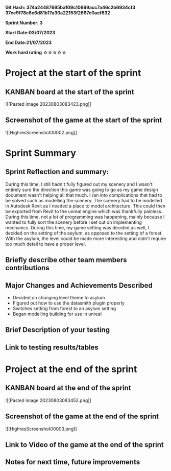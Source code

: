 **Git Hash: 374a24487695ba109c10669acc7a46c2b6934cf3 
			   37ce9f78e8e6d81b17a30a22153f2667c0aef832**

**Sprint Number: 3**

**Start Date:03/07/2023**

**End Date:21/07/2023**

**Work hard rating** ☆☆☆☆☆

# Project at the start of the sprint

## **KANBAN board at the start of the sprint**
![[Pasted image 20230803083423.png]]

## **Screenshot of the game at the start of the sprint**
![[HighresScreenshot00002.png]]
# Sprint Summary

## **Sprint Reflection and summary:**
During this time, I still hadn't fully figured out my scenery and I wasn't entirely sure the direction this game was going to go as my game design document wasn't helping all that much. I ran into complications that had to be solved such as modelling the scenery. The scenery had to be modelled in Autodesk Revit as I needed a place to model architecture. This could then be exported from Revit to the unreal engine which was thankfully painless. During this time, not a lot of programming was happening, mainly because I wanted to fully sort the scenery before I set out on implementing mechanics. During this time, my game setting was decided as well, I decided on the setting of the asylum, as opposed to the setting of a forest. With the asylum, the level could be made more interesting and didn't require too much detail to have a proper level. 

## **Briefly describe other team members contributions**

## **Major Changes and Achievements Described**
- Decided on changing level theme to asylum
- Figured out how to use the datasmith plugin properly
- Switches setting from forest to an asylum setting
- Began modelling building for use in unreal

## **Brief Description of your testing**

## **Link to testing results/tables**

# Project at the end of the sprint

## **KANBAN board at the end of the sprint**
![[Pasted image 20230803083452.png]]
## **Screenshot of the game at the end of the sprint**
![[HighresScreenshot00003.png]]

## Link to **Video of the game at the end of the sprint**

## **Notes for next time, future improvements**